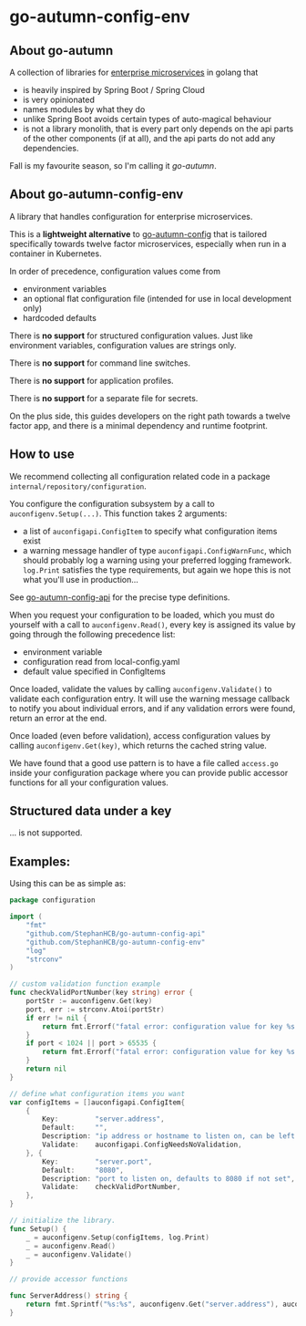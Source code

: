 # go-autumn-config-env

## About go-autumn

A collection of libraries for [enterprise microservices](https://github.com/StephanHCB/go-mailer-service/blob/master/README.md) in golang that
- is heavily inspired by Spring Boot / Spring Cloud
- is very opinionated
- names modules by what they do
- unlike Spring Boot avoids certain types of auto-magical behaviour
- is not a library monolith, that is every part only depends on the api parts of the other components
  (if at all), and the api parts do not add any dependencies.

Fall is my favourite season, so I'm calling it _go-autumn_.

## About go-autumn-config-env

A library that handles configuration for enterprise microservices.

This is a **lightweight alternative** to [go-autumn-config](https://github.com/StephanHCB/go-autumn-config) that
is tailored specifically towards twelve factor microservices, especially when run in a container in Kubernetes.

In order of precedence, configuration values come from
- environment variables
- an optional flat configuration file (intended for use in local development only)
- hardcoded defaults

There is **no support** for structured configuration values. Just like environment variables, configuration
values are strings only.

There is **no support** for command line switches.

There is **no support** for application profiles.

There is **no support** for a separate file for secrets.

On the plus side, this guides developers on the right path towards a twelve factor app, and there is
a minimal dependency and runtime footprint.

## How to use

We recommend collecting all configuration related code in a package `internal/repository/configuration`.

You configure the configuration subsystem by a call to `auconfigenv.Setup(...)`. This function takes 2 arguments:
 - a list of `auconfigapi.ConfigItem` to specify what configuration items exist 
 - a warning message handler of type `auconfigapi.ConfigWarnFunc`, which should probably log a warning
   using your preferred logging framework. `log.Print` satisfies the type requirements, but again we
   hope this is not what you'll use in production...

See [go-autumn-config-api](https://github.com/StephanHCB/go-autumn-config-api/blob/master/api.go) for 
the precise type definitions.

When you request your configuration to be loaded, which you must do yourself with a call to 
`auconfigenv.Read()`, every key is assigned its value by going through the following precedence list:
 - environment variable
 - configuration read from local-config.yaml
 - default value specified in ConfigItems

Once loaded, validate the values by calling `auconfigenv.Validate()` to validate each configuration entry.
It will use the warning message callback to notify you about individual errors, and if any validation
errors were found, return an error at the end.

Once loaded (even before validation), access configuration values by calling `auconfigenv.Get(key)`,
which returns the cached string value. 

We have found that a good use pattern is to have a file called `access.go` inside your configuration
package where you can provide public accessor functions for all your configuration values.

## Structured data under a key

... is not supported.

## Examples:

Using this can be as simple as:

```go
package configuration

import (
	"fmt"
	"github.com/StephanHCB/go-autumn-config-api"
	"github.com/StephanHCB/go-autumn-config-env"
	"log"
    "strconv"
)

// custom validation function example
func checkValidPortNumber(key string) error {
    portStr := auconfigenv.Get(key)
    port, err := strconv.Atoi(portStr)
    if err != nil {
        return fmt.Errorf("fatal error: configuration value for key %s is not a valid number: %s", key, err.Error())
    }
    if port < 1024 || port > 65535 {
        return fmt.Errorf("fatal error: configuration value for key %s is not in range 1024..65535", key)
    }
    return nil
}

// define what configuration items you want
var configItems = []auconfigapi.ConfigItem{
	{
		Key:         "server.address",
		Default:     "",
		Description: "ip address or hostname to listen on, can be left blank for localhost",
		Validate:    auconfigapi.ConfigNeedsNoValidation,
	}, {
		Key:         "server.port",
		Default:     "8080",
		Description: "port to listen on, defaults to 8080 if not set",
		Validate:    checkValidPortNumber,
	},
}

// initialize the library.
func Setup() {
    _ = auconfigenv.Setup(configItems, log.Print)
	_ = auconfigenv.Read()
	_ = auconfigenv.Validate()
}

// provide accessor functions

func ServerAddress() string {
	return fmt.Sprintf("%s:%s", auconfigenv.Get("server.address"), auconfigenv.Get("server.port"))
}
```
